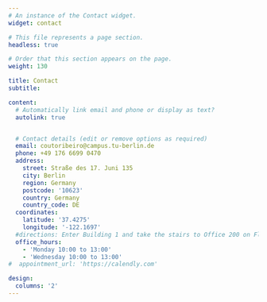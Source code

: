 ```yaml
---
# An instance of the Contact widget.
widget: contact

# This file represents a page section.
headless: true

# Order that this section appears on the page.
weight: 130

title: Contact
subtitle:

content:
  # Automatically link email and phone or display as text?
  autolink: true


  # Contact details (edit or remove options as required)
  email: coutoribeiro@campus.tu-berlin.de
  phone: +49 176 6699 0470
  address:
    street: Straße des 17. Juni 135
    city: Berlin
    region: Germany
    postcode: '10623'
    country: Germany
    country_code: DE
  coordinates:
    latitude: '37.4275'
    longitude: '-122.1697'
  #directions: Enter Building 1 and take the stairs to Office 200 on Floor 2
  office_hours:
    - 'Monday 10:00 to 13:00'
    - 'Wednesday 10:00 to 13:00'
#  appointment_url: 'https://calendly.com'

design:
  columns: '2'
---
```

